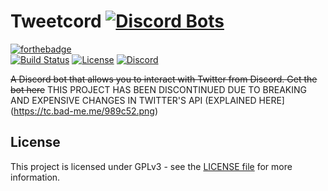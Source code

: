 # Tweetcord [![Discord Bots](https://discordbots.org/api/widget/servers/302864271383986176.svg)](https://discordbots.org/bot/302864271383986176)
[![forthebadge](https://forthebadge.com/images/badges/60-percent-of-the-time-works-every-time.svg)](https://forthebadge.com)  
[![Build Status](https://travis-ci.org/Aetheryx/tweetcord.svg?branch=master)](https://travis-ci.org/Aetheryx/tweetcord)
[![License](https://img.shields.io/github/license/aetheryx/tweetcord.svg)](https://github.com/Aetheryx/tweetcord/blob/master/LICENSE)
[![Discord](https://img.shields.io/discord/299979631715549184.svg)](https://discord.gg/Yphr6WG)  


~~A Discord bot that allows you to interact with Twitter from Discord. Get the bot here~~
THIS PROJECT HAS BEEN DISCONTINUED DUE TO BREAKING AND EXPENSIVE CHANGES IN TWITTER'S API
(EXPLAINED HERE](https://tc.bad-me.me/989c52.png)

## License
This project is licensed under GPLv3 - see the [LICENSE file](https://github.com/Aetheryx/tweetcord/blob/master/LICENSE) for more information.
